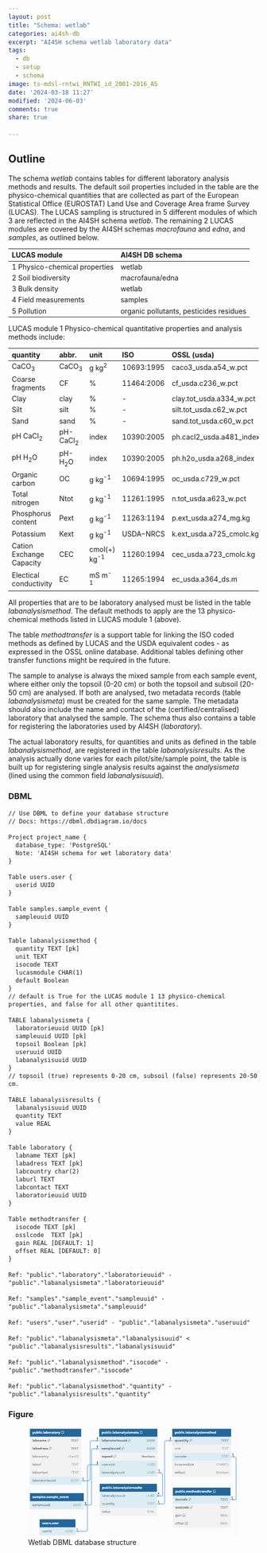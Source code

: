 ```yaml
---
layout: post
title: "Schema: wetlab"
categories: ai4sh-db
excerpt: "AI4SH schema wetlab laboratory data"
tags:
  - db
  - setup
  - schema
image: ts-mdsl-rntwi_RNTWI_id_2001-2016_AS
date: '2024-03-18 11:27'
modified: '2024-06-03'
comments: true
share: true

---
```


## Outline

The schema _wetlab_ contains tables for different laboratory analysis methods and results. The default soil properties included in the table are the physico-chemical quantities that are collected as part of the European Statistical Office (EUROSTAT) Land Use and Coverage Area frame Survey (LUCAS). The LUCAS sampling is structured in 5 different modules of which 3 are reflected in the AI4SH schema _wetlab_. The remaining 2 LUCAS modules are covered by the AI4SH schemas _macrofauna_ and _edna_, and _samples_, as outlined below.

| LUCAS module | AI4SH DB schema |
| :-----------  | :----------- |
| 1 Physico-chemical properties | wetlab |
| 2 Soil biodiversity | macrofauna/edna |
| 3 Bulk density | wetlab |
| 4 Field measurements | samples |
| 5 Pollution | organic pollutants, pesticides residues |

LUCAS module 1 Physico-chemical quantitative properties and analysis methods include:

| quantity | abbr. | unit | ISO | OSSL (usda) |
| :------- | :---- | :------- | :------- | :------- |
| CaCO<sub>3</sub> | CaCO<sub>3</sub> | g kg<sup>2</sup> | 10693:1995 | caco3_usda.a54_w.pct |
| Coarse fragments | CF | % | 11464:2006 | cf_usda.c236_w.pct |
| Clay | clay | % | - | clay.tot_usda.a334_w.pct |
| Silt | silt | % | - | silt.tot_usda.c62_w.pct |
| Sand | sand | % | - | sand.tot_usda.c60_w.pct |
| pH CaCl<sub>2</sub> | pH-CaCl<sub>2</sub>  | index | 10390:2005 | ph.cacl2_usda.a481_index |
| pH H<sub>2</sub>O | pH-H<sub>2</sub>O | index | 10390:2005 | ph.h2o_usda.a268_index |
| Organic carbon | OC | g kg<sup>-1</sup> | 10694:1995 | oc_usda.c729_w.pct |
| Total nitrogen | Ntot | g kg<sup>-1</sup> | 11261:1995 | n.tot_usda.a623_w.pct |
| Phosphorus content | Pext  | g kg<sup>-1</sup> | 11263:1194 | p.ext_usda.a274_mg.kg |
| Potassium  | Kext | g kg<sup>-1</sup> | USDA−NRCS | k.ext_usda.a725_cmolc.kg |
| Cation Exchange Capacity | CEC | cmol(+) kg<sup>-1</sup> | 11260:1994 | cec_usda.a723_cmolc.kg |
| Electical conductivity | EC | mS m<sup>-1</sup>  | 11265:1994 | ec_usda.a364_ds.m |

All properties that are to be laboratory analysed must be listed in the table _labanalysismethod_. The default methods to apply are the 13 physico-chemical methods listed in LUCAS module 1 (above).

The table _methodtransfer_ is a support table for linking the ISO coded methods as defined by LUCAS and the USDA equivalent codes - as expressed in the OSSL online database. Additional tables defining other transfer functions might be required in the future.

The sample to analyse is always the mixed sample from each sample event, where either only the topsoil (0-20 cm) or both the topsoil and subsoil (20-50 cm) are analysed. If both are analysed, two metadata records (table _labanalysismeta_) must be created for the same sample. The metadata should also include the name and contact of the (certified/centralised) laboratory that analysed the sample. The schema thus also contains a table for registering the laboratories used by AI4SH (_laboratory_).

The actual laboratory results, for quantities and units as defined in the table _labanalysismethod_, are registered in the table _labanalysisresults_. As the analysis actually done varies for each pilot/site/sample point, the table is built up for registering single analysis results against the _analysismeta_ (lined using the common field _labanalysisuuid_).

### DBML

```
// Use DBML to define your database structure
// Docs: https://dbml.dbdiagram.io/docs

Project project_name {
  database_type: 'PostgreSQL'
  Note: 'AI4SH schema for wet laboratory data'
}

Table users.user {
  userid UUID
}

Table samples.sample_event {
  sampleuuid UUID
}

Table labanalysismethod {
  quantity TEXT [pk]
  unit TEXT
  isocode TEXT
  lucasmodule CHAR(1)
  default Boolean
}
// default is True for the LUCAS module 1 13 physico-chemical properties, and false for all other quantitites.

TABLE labanalysismeta {
  laboratorieuuid UUID [pk]
  sampleuuid UUID [pk]
  topsoil Boolean [pk]
  useruuid UUID
  labanalysisuuid UUID
}
// topsoil (true) represents 0-20 cm, subsoil (false) represents 20-50 cm.

TABLE labanalysisresults {
  labanalysisuuid UUID
  quantity TEXT
  value REAL
}

Table laboratory {
  labname TEXT [pk]
  labadress TEXT [pk]
  labcountry char(2)
  laburl TEXT
  labcontact TEXT
  laboratorieuuid UUID
}

Table methodtransfer {
  isocode TEXT [pk]
  osslcode  TEXT [pk]
  gain REAL [DEFAULT: 1]
  offset REAL [DEFAULT: 0]
}

Ref: "public"."laboratory"."laboratorieuuid" - "public"."labanalysismeta"."laboratorieuuid"

Ref: "samples"."sample_event"."sampleuuid" - "public"."labanalysismeta"."sampleuuid"

Ref: "users"."user"."userid" - "public"."labanalysismeta"."useruuid"

Ref: "public"."labanalysismeta"."labanalysisuuid" < "public"."labanalysisresults"."labanalysisuuid"

Ref: "public"."labanalysismethod"."isocode" - "public"."methodtransfer"."isocode"

Ref: "public"."labanalysismethod"."quantity" - "public"."labanalysisresults"."quantity"
```

### Figure

<figure>
<a href="../../images/DBML_schema-wetlab.png">
<img src="../../images/DBML_schema-wetlab.png"></a>
<figcaption>Wetlab DBML database structure</figcaption>
</figure>
